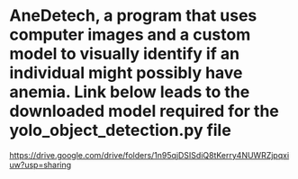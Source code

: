 # AneDetech, a program that uses computer images and a custom model to visually identify if an individual might possibly have anemia. Link below leads to the downloaded model required for the yolo_object_detection.py file
https://drive.google.com/drive/folders/1n95qjDSISdiQ8tKerry4NUWRZjpqxiuw?usp=sharing
